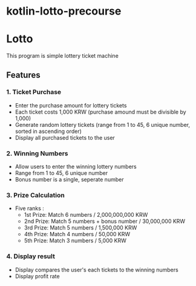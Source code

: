 # kotlin-lotto-precourse
# Lotto
This program is simple lottery ticket machine

## Features
### 1. Ticket Purchase
- Enter the purchase amount for lottery tickets
- Each ticket costs 1,000 KRW (purchase amound must be divisible by 1,000)
- Generate random lottery tickets (range from 1 to 45, 6 unique number, sorted in ascending order)
- Display all purchased tickets to the user

### 2. Winning Numbers
- Allow users to enter the winning lottery numbers
- Range from 1 to 45, 6 unique number
- Bonus number is a single, seperate number

### 3. Prize Calculation
- Five ranks : 
  - 1st Prize: Match 6 numbers / 2,000,000,000 KRW
  - 2nd Prize: Match 5 numbers + bonus number / 30,000,000 KRW
  - 3rd Prize: Match 5 numbers / 1,500,000 KRW
  - 4th Prize: Match 4 numbers / 50,000 KRW
  - 5th Prize: Match 3 numbers / 5,000 KRW

### 4. Display result
- Display compares the user's each tickets to the winning numbers
- Display profit rate
